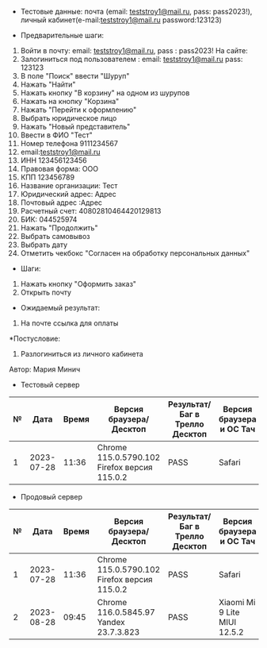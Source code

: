 * Тестовые данные:
почта (email: teststroy1@mail.ru, pass:  pass2023!),
личный кабинет(e-mail:teststroy1@mail.ru password:123123)

* Предварительные шаги:
1. Войти в почту: email: teststroy1@mail.ru, pass : pass2023!
На сайте:
2. Залогиниться под пользователем : 
email: teststroy1@mail.ru
pass: 123123
3. В поле "Поиск" ввести "Шуруп"
4. Нажать "Найти"
5. Нажать кнопку "В корзину" на одном из шурупов
6. Нажать на кнопку "Корзина"
7. Нажать "Перейти к оформлению"
8. Выбрать юридическое лицо
9. Нажать "Новый представитель"
10. Ввести в ФИО "Тест"
11. Номер телефона 9111234567
12. email:teststroy1@mail.ru
13. ИНН 123456123456
14. Правовая форма: ООО
15. КПП 123456789
16. Название организации: Тест
17. Юридический адрес: Адрес
18. Почтовый адрес :Адрес
19. Расчетный счет: 40802810464420129813
20. БИК: 044525974
21. Нажать "Продолжить"
22. Выбрать самовывоз
23. Выбрать дату
24. Отметить чекбокс "Согласен на обработку персональных данных"

* Шаги:
1. Нажать кнопку "Оформить заказ"
2. Открыть почту


* Ожидаемый результат:
1. На почте ссылка для оплаты

*Постусловие:
1. Разлогиниться из личного кабинета


Автор: Мария Минич

* Тестовый сервер 

|  №  | Дата       | Время |           Версия браузера/Десктоп          |        Результат/Баг в Трелло Десктоп    |             Версия браузера и ОС Тач      |           Результат/Баг в Трелло Тач          |  Дата Релиза  |  Имя   |
| --- | ---------- | ----- |-------------------------------------| ---------------------------------- | ---------------------------------- | ---------------------------------- | ------| ------  |
| 1   | 2023-07-28 | 11:36 |Chrome 115.0.5790.102 Firefox версия 115.0.2| PASS | Safari       | PASS  | 04.07 | Мария  |




* Продовый сервер


|  №  | Дата       | Время |           Версия браузера/Десктоп          |        Результат/Баг в Трелло Десктоп    |             Версия браузера и ОС Тач      |           Результат/Баг в Трелло Тач          |  Дата Релиза  |  Имя   |
| --- | ---------- | ----- |-------------------------------------| ---------------------------------- | ---------------------------------- | ---------------------------------- | ------| ------  |
| 1   | 2023-07-28 | 11:36 |Chrome 115.0.5790.102 Firefox версия 115.0.2| PASS | Safari       | PASS  | 04.07 | Мария  |
| 2   | 2023-08-28 | 09:45 |Chrome 116.0.5845.97 Yandex 23.7.3.823| PASS | Xiaomi Mi 9 Lite MIUI 12.5.2       | PASS   | 27.08 | Сабина  |

